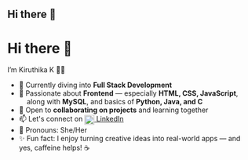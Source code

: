 ## Hi there 👋

<!--
**Kiruthika-K2070/Kiruthika-K2070** is a ✨ _special_ ✨ repository because its `README.md` (this file) appears on your GitHub profile.

Here are some ideas to get you started:

- 🔭 I’m currently working on ...
- 🌱 I’m currently learning ...
- 👯 I’m looking to collaborate on ...
- 🤔 I’m looking for help with ...
- 💬 Ask me about ...
- 📫 How to reach me: ...
- 😄 Pronouns: ...
- ⚡ Fun fact: ...
-->
<h1 align="left">Hi there 👋</h1>

<p>I’m Kiruthika K 👩‍💻</p>

<ul>
  <li>🌱 Currently diving into <strong>Full Stack Development</strong></li>
  <li>💬 Passionate about <strong>Frontend</strong> — especially <strong>HTML, CSS, JavaScript</strong>, <br>
      &nbsp;&nbsp;&nbsp;&nbsp;along with <strong>MySQL</strong>, and basics of <strong>Python, Java, and C</strong></li>
  <li>🤝 Open to <strong>collaborating on projects</strong> and learning together</li>
  <li>📫 Let's connect on 
    <a href="https://www.linkedin.com/in/your-linkedin-id/" target="_blank">
      <img src="https://cdn.jsdelivr.net/gh/devicons/devicon/icons/linkedin/linkedin-original.svg" alt="LinkedIn" width="20" style="vertical-align: middle;">
      LinkedIn
    </a>
  </li>
  <li>👩 Pronouns: She/Her</li>
  <li>✨ Fun fact: I enjoy turning creative ideas into real-world apps — and yes, caffeine helps! ☕</li>
</ul>
